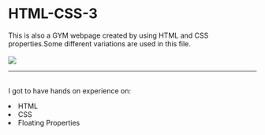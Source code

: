 # HTML-CSS-3
This is also a GYM webpage created by using HTML and CSS properties.Some different variations are used in this file.
<br>
<br><a href="#"> <img src="https://is.gd/l9dtMs"> </a>
<br><hr>
<br>I got to have hands on experience on:
<li>HTML
<li>CSS
<li>Floating Properties
